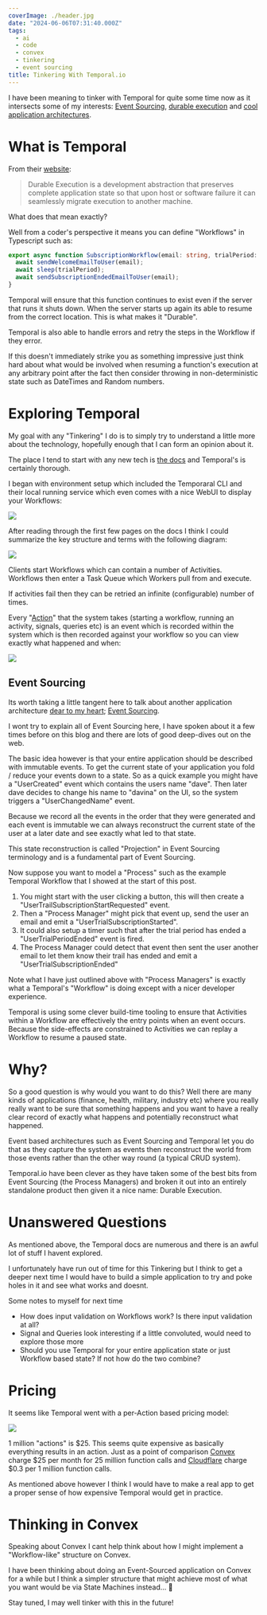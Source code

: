 ```yaml
---
coverImage: ./header.jpg
date: "2024-06-06T07:31:40.000Z"
tags:
  - ai
  - code
  - convex
  - tinkering
  - event sourcing
title: Tinkering With Temporal.io
---
```


I have been meaning to tinker with Temporal for quite some time now as it intersects some of my interests: [Event Sourcing](https://mikecann.co.uk/posts/serverless-databaseless-event-sourcing), [durable execution](https://mikecann.co.uk/posts/tech-to-tinker-with-in-2022) and [cool application architectures](https://mikecann.co.uk/posts/tinkering-with-convex).

# What is Temporal

From their [website](https://temporal.io/):

> Durable Execution is a development abstraction that preserves complete application state so that upon host or software failure it can seamlessly migrate execution to another machine.

What does that mean exactly?

Well from a coder's perspective it means you can define "Workflows" in Typescript such as:

```ts
export async function SubscriptionWorkflow(email: string, trialPeriod: string | number) {
  await sendWelcomeEmailToUser(email);
  await sleep(trialPeriod);
  await sendSubscriptionEndedEmailToUser(email);
}
```

Temporal will ensure that this function continues to exist even if the server that runs it shuts down. When the server starts up again its able to resume from the correct location. This is what makes it "Durable".

Temporal is also able to handle errors and retry the steps in the Workflow if they error.

If this doesn't immediately strike you as something impressive just think hard about what would be involved when resuming a function's execution at any arbitrary point after the fact then consider throwing in non-deterministic state such as DateTimes and Random numbers.

# Exploring Temporal

My goal with any "Tinkering" I do is to simply try to understand a little more about the technology, hopefully enough that I can form an opinion about it.

The place I tend to start with any new tech is [the docs](https://docs.temporal.io/) and Temporal's is certainly thorough.

I began with environment setup which included the Temporaral CLI and their local running service which even comes with a nice WebUI to display your Workflows:

[![](./webui.png)](./webui.png)

After reading through the first few pages on the docs I think I could summarize the key structure and terms with the following diagram:

[![](./diagram.png)](./diagram.png)

Clients start Workflows which can contain a number of Activities. Workflows then enter a Task Queue which Workers pull from and execute.

If activities fail then they can be retried an infinite (configurable) number of times.

Every "[Action](https://docs.temporal.io/cloud/pricing#action)" that the system takes (starting a workflow, running an activity, signals, queries etc) is an event which is recorded within the system which is then recorded against your workflow so you can view exactly what happened and when:

[![](./events.png)](./events.png)

## Event Sourcing

Its worth taking a little tangent here to talk about another application architecture [dear to my heart](https://mikecann.co.uk/posts/serverless-databaseless-event-sourcing); [Event Sourcing](https://martinfowler.com/eaaDev/EventSourcing.html).

I wont try to explain all of Event Sourcing here, I have spoken about it a few times before on this blog and there are lots of good deep-dives out on the web.

The basic idea however is that your entire application should be described with immutable events. To get the current state of your application you fold / reduce your events down to a state. So as a quick example you might have a "UserCreated" event which contains the users name "dave". Then later dave decides to change his name to "davina" on the UI, so the system triggers a "UserChangedName" event.

Because we record all the events in the order that they were generated and each event is immutable we can always reconstruct the current state of the user at a later date and see exactly what led to that state.

This state reconstruction is called "Projection" in Event Sourcing terminology and is a fundamental part of Event Sourcing.

Now suppose you want to model a "Process" such as the example Temporal Workflow that I showed at the start of this post.

1. You might start with the user clicking a button, this will then create a "UserTrailSubscriptionStartRequested" event.
2. Then a "Process Manager" might pick that event up, send the user an email and emit a "UserTrialSubscriptionStarted".
3. It could also setup a timer such that after the trial period has ended a "UserTrialPeriodEnded" event is fired.
4. The Process Manager could detect that event then sent the user another email to let them know their trail has ended and emit a "UserTrialSubscriptionEnded"

Note what I have just outlined above with "Process Managers" is exactly what a Temporal's "Workflow" is doing except with a nicer developer experience.

Temporal is using some clever build-time tooling to ensure that Activities within a Workflow are effectively the entry points when an event occurs. Because the side-effects are constrained to Activities we can replay a Workflow to resume a paused state.

# Why?

So a good question is why would you want to do this? Well there are many kinds of applications (finance, health, military, industry etc) where you really really want to be sure that something happens and you want to have a really clear record of exactly what happens and potentially reconstruct what happened.

Event based architectures such as Event Sourcing and Temporal let you do that as they capture the system as events then reconstruct the world from those events rather than the other way round (a typical CRUD system).

Temporal.io have been clever as they have taken some of the best bits from Event Sourcing (the Process Managers) and broken it out into an entirely standalone product then given it a nice name: Durable Execution.

# Unanswered Questions

As mentioned above, the Temporal docs are numerous and there is an awful lot of stuff I havent explored.

I unfortunately have run out of time for this Tinkering but I think to get a deeper next time I would have to build a simple application to try and poke holes in it and see what works and doesnt.

Some notes to myself for next time

- How does input validation on Workflows work? Is there input validation at all?
- Signal and Queries look interesting if a little convoluted, would need to explore those more
- Should you use Temporal for your entire application state or just Workflow based state? If not how do the two combine?

# Pricing

It seems like Temporal went with a per-Action based pricing model:

[![](./actionpricing.png)](./actionpricing.png)

1 million "actions" is $25. This seems quite expensive as basically everything results in an action. Just as a point of comparison [Convex](https://www.convex.dev/pricing) charge $25 per month for 25 million function calls and [Cloudflare](https://developers.cloudflare.com/workers/platform/pricing/) charge $0.3 per 1 million function calls.

As mentioned above however I think I would have to make a real app to get a proper sense of how expensive Temporal would get in practice.

# Thinking in Convex

Speaking about Convex I cant help think about how I might implement a "Workflow-like" structure on Convex.

I have been thinking about doing an Event-Sourced application on Convex for a while but I think a simpler structure that might achieve most of what you want would be via State Machines instead... 🤔

Stay tuned, I may well tinker with this in the future!

